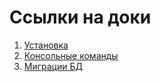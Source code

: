 Ссылки на доки
==============
1. [Установка](docs/01_install.md)
2. [Консольные команды](docs/10_cli.md)
2. [Миграции БД](docs/20_db.md)
